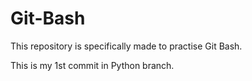 # Git-Bash
This repository is specifically made to practise Git Bash.

This is my 1st commit in Python branch.
